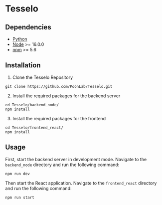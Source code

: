# Tesselo

## Dependencies
* [Python](https://www.python.org/)
* [Node](https://nodejs.org/en/download/) >= 16.0.0
* [npm](https://docs.npmjs.com/about-npm-versions) >= 5.6

## Installation
1. Clone the Tesselo Repository

```
git clone https://github.com/PoonLab/Tesselo.git
```

2. Install the required packages for the backend server

```
cd Tesselo/backend_node/
npm install
```

3. Install the required packages for the frontend

```
cd Tesselo/frontend_react/
npm install
```

## Usage

First, start the backend server in development mode. Navigate to the `backend_node` directory and run the following command:
```
npm run dev
```

Then start the React application. Navigate to the `frontend_react` directory and run the following command:
```
npm run start
```

